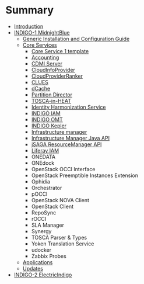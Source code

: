 # Summary

* [Introduction](README.md)
* [INDIGO-1 MidnightBlue](chapter1.md)
   * [Generic Installation and Configuration Guide](generic_installation_and_configuration_guide_1.md)
   * [Core Services](core_services_indigo1.md)
       * [Core Service 1 template](core_service_1_template.md)
       * [Accounting](indigo1/accounting1.md)
       * [CDMI Server](indigo1/cdmi1.md)
       * [CloudInfoProvider](indigo1/cip1.md)
       * [CloudProviderRanker](indigo1/cpr1.md)
       * [CLUES](indigo1/clues1.md)
       * [dCache](indigo1/dcache1.md)
       * [Partition Director](indigo1/dynpart1.md)
       * [TOSCA-in-HEAT](indigo1/heat-translator1.md)
       * [Identity Harmonization Service](indigo1/idh1.md)
       * [INDIGO IAM](indigo1/iam1.md)
       * [INDIGO OMT](indigo1/omt1.md)
       * [INDIGO Kepler](indigo1/kepler1.md)
       * [Infrastructure manager](indigo1/im1.md)
       * [Infrastructure Manager Java API](indigo1/imjavaapi1.md)
       * [jSAGA ResourceManager API](indigo1/jsagarmapi1.md)
       * [Liferay IAM](indigo1/liferayiam1.md)
       * ONEDATA
       * ONEdock
       * OpenStack OCCI Interface
       * OpenStack Preemptible Instances Extension
       * Ophidia
       * Orchestrator
       * pOCCI
       * OpenStack NOVA Client
       * OpenStack Client
       * RepoSync
       * rOCCI
       * SLA Manager
       * Synergy
       * TOSCA Parser & Types
       * Yoken Translation Service
       * udocker
       * Zabbix Probes
   * [Applications](applications_indigo1.md)
   * [Updates](updates_indigo1.md)
* [INDIGO-2 ElectricIndigo](chapter2.md)

